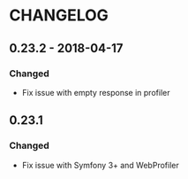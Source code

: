 # CHANGELOG

## 0.23.2 - 2018-04-17
### Changed

  * Fix issue with empty response in profiler

## 0.23.1
### Changed

  * Fix issue with Symfony 3+ and WebProfiler

